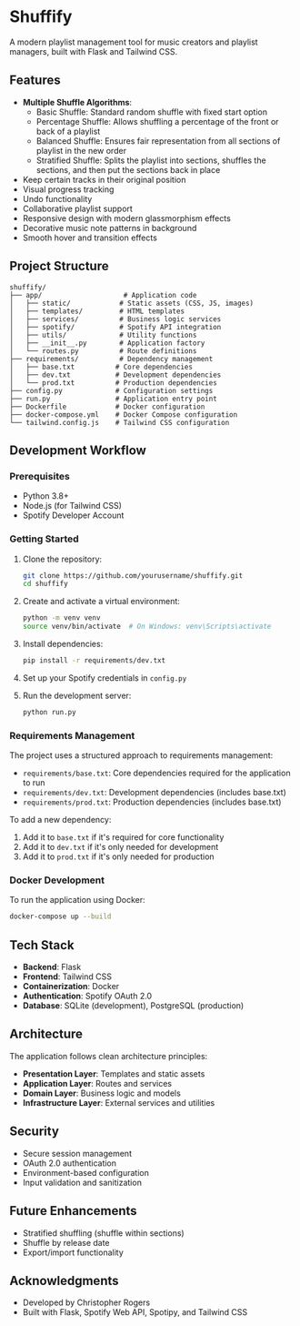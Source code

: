 # Shuffify

A modern playlist management tool for music creators and playlist managers, built with Flask and Tailwind CSS.

## Features

- **Multiple Shuffle Algorithms**:
  - Basic Shuffle: Standard random shuffle with fixed start option
  - Percentage Shuffle: Allows shuffling a percentage of the front or back of a playlist
  - Balanced Shuffle: Ensures fair representation from all sections of playlist in the new order
  - Stratified Shuffle: Splits the playlist into sections, shuffles the sections, and then put the sections back in place
- Keep certain tracks in their original position
- Visual progress tracking
- Undo functionality
- Collaborative playlist support
- Responsive design with modern glassmorphism effects
- Decorative music note patterns in background
- Smooth hover and transition effects

## Project Structure

```
shuffify/
├── app/                    # Application code
│   ├── static/            # Static assets (CSS, JS, images)
│   ├── templates/         # HTML templates
│   ├── services/          # Business logic services
│   ├── spotify/           # Spotify API integration
│   ├── utils/             # Utility functions
│   ├── __init__.py        # Application factory
│   └── routes.py          # Route definitions
├── requirements/          # Dependency management
│   ├── base.txt          # Core dependencies
│   ├── dev.txt           # Development dependencies
│   └── prod.txt          # Production dependencies
├── config.py             # Configuration settings
├── run.py                # Application entry point
├── Dockerfile            # Docker configuration
├── docker-compose.yml    # Docker Compose configuration
└── tailwind.config.js    # Tailwind CSS configuration
```

## Development Workflow

### Prerequisites

- Python 3.8+
- Node.js (for Tailwind CSS)
- Spotify Developer Account

### Getting Started

1. Clone the repository:
   ```bash
   git clone https://github.com/yourusername/shuffify.git
   cd shuffify
   ```

2. Create and activate a virtual environment:
   ```bash
   python -m venv venv
   source venv/bin/activate  # On Windows: venv\Scripts\activate
   ```

3. Install dependencies:
   ```bash
   pip install -r requirements/dev.txt
   ```

4. Set up your Spotify credentials in `config.py`

5. Run the development server:
   ```bash
   python run.py
   ```

### Requirements Management

The project uses a structured approach to requirements management:

- `requirements/base.txt`: Core dependencies required for the application to run
- `requirements/dev.txt`: Development dependencies (includes base.txt)
- `requirements/prod.txt`: Production dependencies (includes base.txt)

To add a new dependency:
1. Add it to `base.txt` if it's required for core functionality
2. Add it to `dev.txt` if it's only needed for development
3. Add it to `prod.txt` if it's only needed for production

### Docker Development

To run the application using Docker:

```bash
docker-compose up --build
```

## Tech Stack

- **Backend**: Flask
- **Frontend**: Tailwind CSS
- **Containerization**: Docker
- **Authentication**: Spotify OAuth 2.0
- **Database**: SQLite (development), PostgreSQL (production)

## Architecture

The application follows clean architecture principles:

- **Presentation Layer**: Templates and static assets
- **Application Layer**: Routes and services
- **Domain Layer**: Business logic and models
- **Infrastructure Layer**: External services and utilities

## Security

- Secure session management
- OAuth 2.0 authentication
- Environment-based configuration
- Input validation and sanitization

## Future Enhancements

- Stratified shuffling (shuffle within sections)
- Shuffle by release date
- Export/import functionality

## Acknowledgments

- Developed by Christopher Rogers
- Built with Flask, Spotify Web API, Spotipy, and Tailwind CSS 